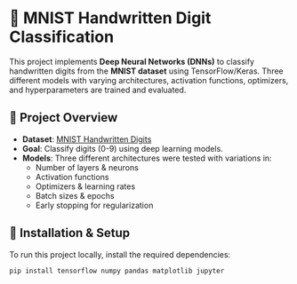 # 🧠 MNIST Handwritten Digit Classification

This project implements **Deep Neural Networks (DNNs)** to classify handwritten digits from the **MNIST dataset** using TensorFlow/Keras. Three different models with varying architectures, activation functions, optimizers, and hyperparameters are trained and evaluated.

## 📌 Project Overview
- **Dataset**: [MNIST Handwritten Digits](http://yann.lecun.com/exdb/mnist/)
- **Goal**: Classify digits (0-9) using deep learning models.
- **Models**: Three different architectures were tested with variations in:
  - Number of layers & neurons
  - Activation functions
  - Optimizers & learning rates
  - Batch sizes & epochs
  - Early stopping for regularization

## 🚀 Installation & Setup
To run this project locally, install the required dependencies:

```bash
pip install tensorflow numpy pandas matplotlib jupyter
